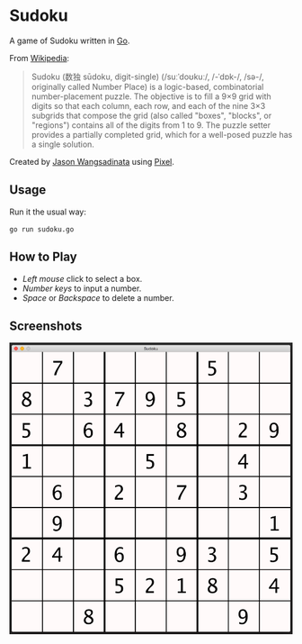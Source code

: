 # Sudoku

A game of Sudoku written in [Go][go].

From [Wikipedia][sudoku-wiki]:
> Sudoku (数独 sūdoku, digit-single) (/suːˈdoʊkuː/, /-ˈdɒk-/, /sə-/, originally
> called Number Place) is a logic-based, combinatorial number-placement puzzle.
> The objective is to fill a 9×9 grid with digits so that each column, each row,
> and each of the nine 3×3 subgrids that compose the grid (also called "boxes",
> "blocks", or "regions") contains all of the digits from 1 to 9. The puzzle
> setter provides a partially completed grid, which for a well-posed puzzle has
> a single solution.

Created by [Jason Wangsadinata][jwangsadinata] using
[Pixel][pixel].

## Usage

Run it the usual way:

    go run sudoku.go

## How to Play

- *Left mouse* click to select a box.
- *Number keys* to input a number.
- *Space* or *Backspace* to delete a number.

## Screenshots

![Sudoku](sudoku.png)

[go]: https://golang.org
[jwangsadinata]: https://github.com/jwangsadinata
[pixel]: https://github.com/faiface/pixel
[sudoku-wiki]: https://en.wikipedia.org/wiki/Sudoku
